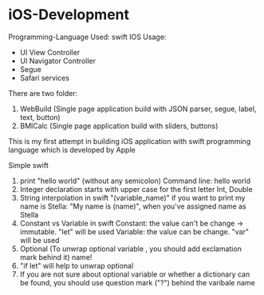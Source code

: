 # iOS-Development
Programming-Language Used: swift
IOS Usage:
- UI View Controller
- UI Navigator Controller
- Segue
- Safari services

There are two folder:
1. WebBuild (Single page application build with JSON parser, segue, label, text, button)
2. BMICalc  (Single page application build with sliders, buttons)

This is my first attempt in building iOS application with swift programming language which is developed by Apple

Simple swift 

1. print "hello world"  (without any semicolon)
  Command line: hello world 
2. Integer declaration starts with upper case for the first letter
  Int, Double
3. String interpolation in swift
  "\(variable_name)"
  if you want to print my name is Stella: "My name is \(name)", when you've assigned name as Stella
4. Constant vs Variable in swift
  Constant: the value can't be change -> immutable. "let" will be used
  Variable: the value can be change. "var" will be used 
5. Optional (To unwrap optional variable , you should add exclamation mark behind it)
  name!
6. "if let" will help to unwrap optional
7. If you are not sure about optional variable or whether a dictionary can be found, you should use question mark ("?") behind the varibale name
  
  
  
